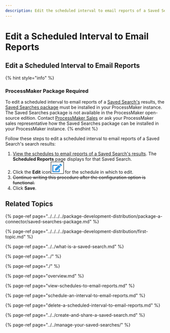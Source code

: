 ```yaml
---
description: Edit the scheduled interval to email reports of a Saved Search's results.
---
```


# Edit a Scheduled Interval to Email Reports

## Edit a Scheduled Interval to Email Reports

{% hint style="info" %}
### ProcessMaker Package Required

To edit a scheduled interval to email reports of a [Saved Search's](../../what-is-a-saved-search.md) results, the [Saved Searches package](../../../../package-development-distribution/package-a-connector/saved-searches-package.md) must be installed in your ProcessMaker instance. The Saved Searches package is not available in the ProcessMaker open-source edition. Contact [ProcessMaker Sales](mailto:sales@processmaker.com) or ask your ProcessMaker sales representative how the Saved Searches package can be installed in your ProcessMaker instance.
{% endhint %}

Follow these steps to edit a scheduled interval to email reports of a Saved Search's search results:

1. [View the schedules to email reports of a Saved Search's results](../view-search-results-for-a-saved-search.md). The **Scheduled Reports** page displays for that Saved Search.
2. Click the **Edit** icon![](../../../../.gitbook/assets/edit-icon.png) for the schedule in which to edit.
3. ~~Continue writing this procedure after the configuration option is functional.~~
4. Click **Save**.

## Related Topics

{% page-ref page="../../../../package-development-distribution/package-a-connector/saved-searches-package.md" %}

{% page-ref page="../../../../package-development-distribution/first-topic.md" %}

{% page-ref page="../../what-is-a-saved-search.md" %}

{% page-ref page="../" %}

{% page-ref page="./" %}

{% page-ref page="overview.md" %}

{% page-ref page="view-schedules-to-email-reports.md" %}

{% page-ref page="schedule-an-interval-to-email-reports.md" %}

{% page-ref page="delete-a-scheduled-interval-to-email-reports.md" %}

{% page-ref page="../../create-and-share-a-saved-search.md" %}

{% page-ref page="../../manage-your-saved-searches/" %}

